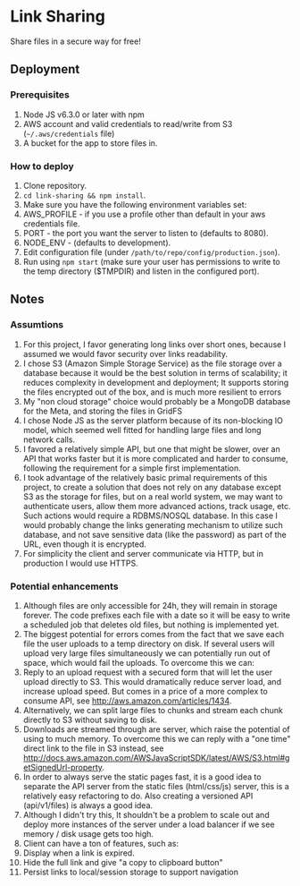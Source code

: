 # Link Sharing
Share files in a secure way for free!

## Deployment

### Prerequisites
1. Node JS v6.3.0 or later with npm
2. AWS account and valid credentials to read/write from S3 (`~/.aws/credentials` file)
3. A bucket for the app to store files in.

### How to deploy
1. Clone repository.
2. `cd link-sharing && npm install`.
3. Make sure you have the following environment variables set:
  1.  AWS_PROFILE - if you use a profile other than default in your aws credentials file.
  2.  PORT - the port you want the server to listen to (defaults to 8080).
  3.  NODE_ENV - (defaults to development).
4. Edit configuration file (under `/path/to/repo/config/production.json`).
5. Run using `npm start` (make sure your user has permissions to write to the temp directory ($TMPDIR) and listen in the configured port).

## Notes

### Assumtions
1. For this project, I favor generating long links over short ones, because I assumed we would favor security over links readability.
2. I chose S3 (Amazon Simple Storage Service) as the file storage over a database because it would be the best solution in terms of scalability; it reduces complexity in development and deployment; It supports storing the files encrypted out of the box, and is much more resilient to errors
3. My "non cloud storage" choice would probably be a MongoDB database for the Meta, and storing the files in GridFS
4. I chose Node JS as the server platform because of its non-blocking IO model, which seemed well fitted for handling large files and long network calls.
5. I favored a relatively simple API, but one that might be slower, over an API that works faster but it is more complicated and harder to consume, following the requirement for a simple first implementation.
6. I took advantage of the relatively basic primal requirements of this project, to create a solution that does not rely on any database except S3 as the storage for files, but on a real world system, we may want to authenticate users, allow them more advanced actions, track usage, etc. Such actions would require a RDBMS/NOSQL database. In this case I would probably change the links generating mechanism to utilize such database, and not save sensitive data (like the password) as part of the URL, even though it is encrypted.
7. For simplicity the client and server communicate via HTTP, but in production I would use HTTPS.

### Potential enhancements
1. Although files are only accessible for 24h, they will remain in storage forever. The code prefixes each file with a date so it will be easy to write a scheduled job that deletes old files, but nothing is implemented yet.
2. The biggest potential for errors comes from the fact that we save each file the user uploads to a temp directory on disk. If several users will upload very large files simultaneously we can potentially run out of space, which would fail the uploads. To overcome this we can:
  1. Reply to an upload request with a secured form that will let the user upload directly to S3. This would dramatically reduce server load, and increase upload speed. But comes in a price of a more complex to consume API, see http://aws.amazon.com/articles/1434.
  2. Alternatively, we can split large files to chunks and stream each chunk directly to S3 without saving to disk.
3. Downloads are streamed through are server, which raise the potential of using to much memory. To overcome this we can reply with a "one time" direct link to the file in S3 instead, see http://docs.aws.amazon.com/AWSJavaScriptSDK/latest/AWS/S3.html#getSignedUrl-property.
4. In order to always serve the static pages fast, it is a good idea to separate the API server from the static files (html/css/js) server, this is a relatively easy refactoring to do. Also creating a versioned API (api/v1/files) is always a good idea.
5. Although I didn't try this, It shouldn't be a problem to scale out and deploy more instances of the server under a load balancer if we see memory / disk usage gets too high.
6. Client can have a ton of features, such as:
  1. Display when a link is expired.
  2. Hide the full link and give "a copy to clipboard button"
  3. Persist links to local/session storage to support navigation



